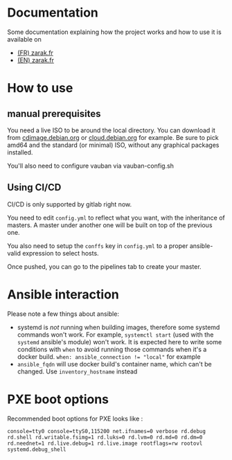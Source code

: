 # Documentation

Some documentation explaining how the project works and how to use it
is available on
- [(FR) zarak.fr](https://zarak.fr/linux/sre/vauban/)
- [(EN) zarak.fr](https://zarak.fr/linux/sre/vauban-en/)

# How to use

## manual prerequisites

You need a live ISO to be around the local directory. You can download it from
[cdimage.debian.org](https://cdimage.debian.org/cdimage/archive/) or
[cloud.debian.org](https://cloud.debian.org/images/cloud/)
for example.
Be sure to pick amd64 and the standard (or minimal) ISO, without any graphical
packages installed.

You'll also need to configure vauban via vauban-config.sh

## Using CI/CD

CI/CD is only supported by gitlab right now.

You need to edit `config.yml` to reflect what you want, with the inheritance of
masters. A master under another one will be built on top of the previous one.

You also need to setup the `conffs` key in `config.yml` to a proper ansible-valid
expression to select hosts.

Once pushed, you can go to the pipelines tab to create your master.

# Ansible interaction

Please note a few things about ansible:
- systemd is _not_ running when building images, therefore some systemd commands
won't work. For example, `systemctl start` (used with the `systemd` ansible's
module) won't work. It is expected here to write some conditions with `when` to
avoid running those commands when it's a docker build.
`when: ansible_connection != "local"` for example
- `ansible_fqdn` will use docker build's container name, which can't be changed.
Use `inventory_hostname` instead

# PXE boot options

Recommended boot options for PXE looks like :
```
console=tty0 console=ttyS0,115200 net.ifnames=0 verbose rd.debug rd.shell rd.writable.fsimg=1 rd.luks=0 rd.lvm=0 rd.md=0 rd.dm=0 rd.neednet=1 rd.live.debug=1 rd.live.image rootflags=rw rootovl systemd.debug_shell
```
